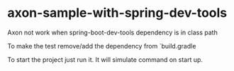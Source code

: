 # axon-sample-with-spring-dev-tools
Axon not work when spring-boot-dev-tools dependency is in class path

To make the test remove/add the dependency from `build.gradle

To start the project just run it. It will simulate command on start up.
